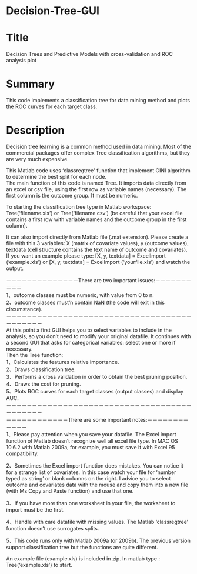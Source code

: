 # Decision-Tree-GUI   
# Title   
Decision Trees and Predictive Models with cross-validation and ROC analysis plot   
# Summary   
This code implements a classification tree for data mining method and plots the ROC curves for each target class.    
# Description  
  Decision tree learning is a common method used in data mining. Most of the commercial packages offer complex Tree classification algorithms, but they are very much expensive.
  
  This Matlab code uses ‘classregtree' function that implement GINI algorithm to determine the best split for each node.    
The main function of this code is named Tree. It imports data directly from an excel or csv file, using the first row as variable names (necessary). The first column is the outcome group. It must be numeric.

  To starting the classification tree type in Matlab workspace: Tree(‘filename.xls’) or Tree(‘filename.csv’) (be careful that your excel file contains a first row with variable names and the outcome group in the first column).
  
  It can also import directly from Matlab file (.mat extension). Please create a file with this 3 variables: X (matrix of covariate values), y (outcome values), textdata (cell structure contains the text name of outcome and covariates). If you want an example please type: [X, y, textdata] = ExcelImport (‘example.xls’) or [X, y, textdata] = ExcelImport (‘yourfile.xls’) and watch the output. 
  
－－－－－－－－－－－－－－There are two important issues:－－－－－－－－－－        
1、outcome classes must be numeric, with value from 0 to n.         
2、outcome classes must’n contain NaN (the code will exit in this circumstance).      
－－－－－－－－－－－－－－－－－－－－－－－－－－－－－－－－－－－－－－－－－－－    
  At this point a first GUI helps you to select variables to include in the analysis, so you don’t need to modify your original datafile. It continues with a second GUI that asks for categorical variables: select one or more if necessary.  
Then the Tree function:    
1、Calculates the features relative importance.      
2、Draws classification tree.      
3、Performs a cross validation in order to obtain the best pruning position.         
4、Draws the cost for pruning.       
5、Plots ROC curves for each target classes (output classes) and display AUC.   
－－－－－－－－－－－－－－－－－－－－－－－－－－－－－－－－－－－－－－－－－－－       
－－－－－－－－－－－－There are some important notes:－－－－－－－－－－－－     
1、Please pay attention when you save your datafile. The Excel import function of Matlab doesn’t recognize well all excel file type. In MAC OS 10.6.2 with Matlab 2009a, for example, you must save it with Excel 95 compatibility. 

2、Sometimes the Excel import function does mistakes. You can notice it for a strange list of covariates. In this case watch your file for ‘number typed as string’ or blank columns on the right. I advice you to select outcome and covariates data with the mouse and copy them into a new file (with Ms Copy and Paste function) and use that one.

3、If you have more than one worksheet in your file, the worksheet to import must be the first.

4、Handle with care datafile with missing values. The Matlab ‘classregtree’ function doesn’t use surrogates splits. 

5、This code runs only with Matlab 2009a (or 2009b). The previous version support classification tree but the functions are quite different.     

An example file (example.xls) is included in zip. In matlab type : Tree(‘example.xls’) to start.   
